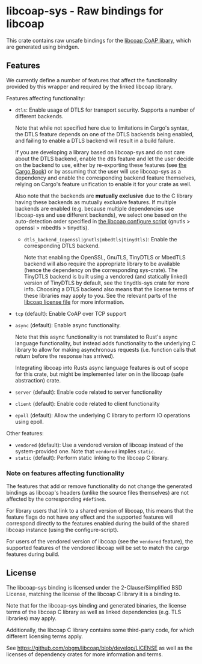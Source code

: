 # libcoap-sys - Raw bindings for libcoap

This crate contains raw unsafe bindings for the [libcoap CoAP libary](https://github.com/obgm/libcoap), which are 
generated using bindgen.

## Features
We currently define a number of features that affect the functionality provided by this wrapper
and required by the linked libcoap library.

Features affecting functionality:
- `dtls`: Enable usage of DTLS for transport security. Supports a number of different backends.

  Note that while not specified here due to limitations in Cargo's syntax, the DTLS feature
  depends on one of the DTLS backends being enabled, and failing to enable a DTLS backend will
  result in a build failure.
  
  If you are developing a library based on libcoap-sys and do not care about the DTLS backend,
  enable the dtls feature and let the user decide on the backend to use, either by
  re-exporting these features (see [the Cargo Book](https://doc.rust-lang.org/cargo/reference/features.html#dependency-features))
  or by assuming that the user will use libcoap-sys as a dependency and enable the
  corresponding backend feature themselves, relying on Cargo's feature unification to enable
  it for your crate as well.
  
  Also note that the backends are **mutually exclusive** due to the C library having these
  backends as mutually exclusive features. If multiple backends are enabled (e.g. because
  multiple dependencies use libcoap-sys and use different backends), we select one based on
  the auto-detection order specified in [the libcoap configure script](https://github.com/obgm/libcoap/blob/develop/configure.ac#L494)
  (gnutls > openssl > mbedtls > tinydtls).
  - `dtls_backend_(openssl|gnutls|mbedtls|tinydtls)`: Enable the corresponding DTLS backend.
     
     Note that enabling the OpenSSL, GnuTLS, TinyDTLS or MbedTLS backend will also require the
     appropriate library to be available (hence the dependency on the corresponding sys-crate).
     The TinyDTLS backend is built using a vendored (and statically linked) version of TinyDTLS
     by default, see the tinydtls-sys crate for more info.
     Choosing a DTLS backend also means that the license terms of these libraries may apply to
     you. See the relevant parts of the [libcoap license file](https://github.com/obgm/libcoap/blob/develop/LICENSE)
     for more information.
- `tcp` (default): Enable CoAP over TCP support
- `async` (default): Enable async functionality.
  
  Note that this async functionality is not translated to Rust's async language functionality,
  but instead adds functionality to the underlying C library to allow for making asynchronous
  requests (i.e. function calls that return before the response has arrived).

  Integrating libcoap into Rusts async language features is out of scope for this crate, but
  might be implemented later on in the libcoap (safe abstraction) crate.
- `server` (default): Enable code related to server functionality
- `client` (default): Enable code related to client functionality
- `epoll` (default): Allow the underlying C library to perform IO operations using epoll.

Other features:
- `vendored` (default): Use a vendored version of libcoap instead of the system-provided one.
  Note that `vendored` implies `static`.
- `static` (default): Perform static linking to the libcoap C library.

### Note on features affecting functionality
The features that add or remove functionality do not change the generated bindings as libcoap's
headers (unlike the source files themselves) are not affected by the corresponding `#define`s.

For library users that link to a shared version of libcoap, this means that the feature flags
do not have any effect and the supported features will correspond directly to the features
enabled during the build of the shared libcoap instance (using the configure-script).

For users of the vendored version of libcoap (see the `vendored` feature), the supported
features of the vendored libcoap will be set to match the cargo features during build.

## License 

The libcoap-sys binding is licensed under the 2-Clause/Simplified BSD License, matching the license of the libcoap C
library it is a binding to.

Note that for the libcoap-sys binding and generated binaries, the license terms of the libcoap C library as well as
linked dependencies (e.g. TLS libraries) may apply.

Additionally, the libcoap C library contains some third-party code, for which different licensing terms apply.

See https://github.com/obgm/libcoap/blob/develop/LICENSE as well as the licenses of dependency crates for more
information and terms.
